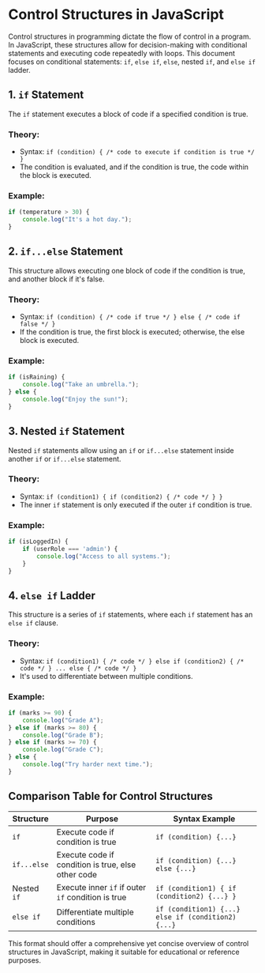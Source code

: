 
# Control Structures in JavaScript

Control structures in programming dictate the flow of control in a program. In JavaScript, these structures allow for decision-making with conditional statements and executing code repeatedly with loops. This document focuses on conditional statements: `if`, `else if`, `else`, nested `if`, and `else if` ladder.

## 1. `if` Statement

The `if` statement executes a block of code if a specified condition is true.

### Theory:
- Syntax: `if (condition) { /* code to execute if condition is true */ }`
- The condition is evaluated, and if the condition is true, the code within the block is executed.

### Example:
```javascript
if (temperature > 30) {
    console.log("It's a hot day.");
}
```

## 2. `if...else` Statement

This structure allows executing one block of code if the condition is true, and another block if it's false.

### Theory:
- Syntax: `if (condition) { /* code if true */ } else { /* code if false */ }`
- If the condition is true, the first block is executed; otherwise, the else block is executed.

### Example:
```javascript
if (isRaining) {
    console.log("Take an umbrella.");
} else {
    console.log("Enjoy the sun!");
}
```

## 3. Nested `if` Statement

Nested `if` statements allow using an `if` or `if...else` statement inside another `if` or `if...else` statement.

### Theory:
- Syntax: `if (condition1) { if (condition2) { /* code */ } }`
- The inner `if` statement is only executed if the outer `if` condition is true.

### Example:
```javascript
if (isLoggedIn) {
    if (userRole === 'admin') {
        console.log("Access to all systems.");
    }
}
```

## 4. `else if` Ladder

This structure is a series of `if` statements, where each `if` statement has an `else if` clause.

### Theory:
- Syntax: `if (condition1) { /* code */ } else if (condition2) { /* code */ } ... else { /* code */ }`
- It's used to differentiate between multiple conditions.

### Example:
```javascript
if (marks >= 90) {
    console.log("Grade A");
} else if (marks >= 80) {
    console.log("Grade B");
} else if (marks >= 70) {
    console.log("Grade C");
} else {
    console.log("Try harder next time.");
}
```

## Comparison Table for Control Structures

| Structure     | Purpose                                             | Syntax Example                                 |
|---------------|-----------------------------------------------------|------------------------------------------------|
| `if`          | Execute code if condition is true                   | `if (condition) {...}`                         |
| `if...else`   | Execute code if condition is true, else other code  | `if (condition) {...} else {...}`              |
| Nested `if`   | Execute inner `if` if outer `if` condition is true  | `if (condition1) { if (condition2) {...} }`    |
| `else if`     | Differentiate multiple conditions                   | `if (condition1) {...} else if (condition2) {...}` |

This format should offer a comprehensive yet concise overview of control structures in JavaScript, making it suitable for educational or reference purposes.
```

